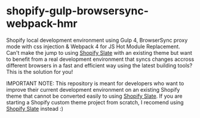 # shopify-gulp-browsersync-webpack-hmr
Shopify local development environment using Gulp 4, BrowserSync proxy mode with css injection &amp; Webpack 4 for JS Hot Module Replacement. Can't make the jump to using [Shopify Slate](https://github.com/Shopify/slate) with an existing theme but want to benefit from a real development environment that syncs changes accross different browsers in a fast and efficient way using the latest building tools? This is the solution for you!

IMPORTANT NOTE: This repository is meant for developers who want to improve their current development environment on an existing Shopify theme that cannot be converted easily to using [Shopify Slate](https://github.com/Shopify/slate). If you are starting a Shopify custom theme project from scratch, I recomend using [Shopify Slate](https://github.com/Shopify/slate) instead :)
